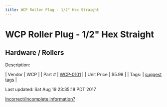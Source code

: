 ```yaml
---
title: WCP Roller Plug - 1/2" Hex Straight
---
```


# WCP Roller Plug - 1/2" Hex Straight
## Hardware / Rollers
Description: 	 

| Vendor | WCP | 
| Part # | [WCP-0101](http://www.wcproducts.net/WCP-0101) | 
| Unit Price | $5.99 | 
| Tags: | [suggest tags](https://docs.google.com/forms/d/e/1FAIpQLSeWyY8v3RgOty-MyWmh9U0iivNYN_molChYyS-0U-o-kOAv_g/viewform) | 

Last updated: Sat Aug 19 23:35:18 PDT 2017

 [Incorrect/Incomplete information?](https://docs.google.com/forms/d/e/1FAIpQLSeWyY8v3RgOty-MyWmh9U0iivNYN_molChYyS-0U-o-kOAv_g/viewform)